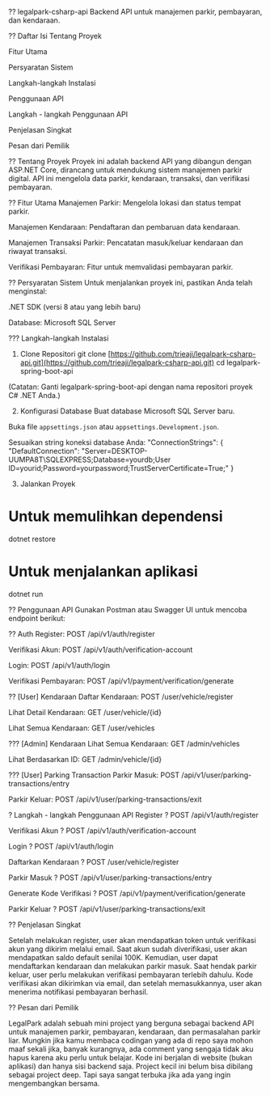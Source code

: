 ?? legalpark-csharp-api
Backend API untuk manajemen parkir, pembayaran, dan kendaraan.

?? Daftar Isi
Tentang Proyek

Fitur Utama

Persyaratan Sistem

Langkah-langkah Instalasi

Penggunaan API

Langkah - langkah Penggunaan API

Penjelasan Singkat

Pesan dari Pemilik

?? Tentang Proyek
Proyek ini adalah backend API yang dibangun dengan ASP.NET Core, dirancang untuk mendukung sistem manajemen parkir digital. API ini mengelola data parkir, kendaraan, transaksi, dan verifikasi pembayaran.

?? Fitur Utama
Manajemen Parkir: Mengelola lokasi dan status tempat parkir.

Manajemen Kendaraan: Pendaftaran dan pembaruan data kendaraan.

Manajemen Transaksi Parkir: Pencatatan masuk/keluar kendaraan dan riwayat transaksi.

Verifikasi Pembayaran: Fitur untuk memvalidasi pembayaran parkir.

?? Persyaratan Sistem
Untuk menjalankan proyek ini, pastikan Anda telah menginstal:

.NET SDK (versi 8 atau yang lebih baru)

Database: Microsoft SQL Server

??? Langkah-langkah Instalasi
1. Clone Repositori
git clone [https://github.com/trieaji/legalpark-csharp-api.git](https://github.com/trieaji/legalpark-csharp-api.git)
cd legalpark-spring-boot-api

(Catatan: Ganti legalpark-spring-boot-api dengan nama repositori proyek C# .NET Anda.)

2. Konfigurasi Database
Buat database Microsoft SQL Server baru.

Buka file `appsettings.json` atau `appsettings.Development.json`.

Sesuaikan string koneksi database Anda:
"ConnectionStrings": {
  "DefaultConnection": "Server=DESKTOP-UUMPA8T\\SQLEXPRESS;Database=yourdb;User ID=yourid;Password=yourpassword;TrustServerCertificate=True;"
}

3. Jalankan Proyek
# Untuk memulihkan dependensi
dotnet restore

# Untuk menjalankan aplikasi
dotnet run

?? Penggunaan API
Gunakan Postman atau Swagger UI untuk mencoba endpoint berikut:

?? Auth
Register: POST /api/v1/auth/register

Verifikasi Akun: POST /api/v1/auth/verification-account

Login: POST /api/v1/auth/login

Verifikasi Pembayaran: POST /api/v1/payment/verification/generate

?? [User] Kendaraan
Daftar Kendaraan: POST /user/vehicle/register

Lihat Detail Kendaraan: GET /user/vehicle/{id}

Lihat Semua Kendaraan: GET /user/vehicles

??? [Admin] Kendaraan
Lihat Semua Kendaraan: GET /admin/vehicles

Lihat Berdasarkan ID: GET /admin/vehicle/{id}

??? [User] Parking Transaction
Parkir Masuk: POST /api/v1/user/parking-transactions/entry

Parkir Keluar: POST /api/v1/user/parking-transactions/exit

? Langkah - langkah Penggunaan API
Register ? POST /api/v1/auth/register

Verifikasi Akun ? POST /api/v1/auth/verification-account

Login ? POST /api/v1/auth/login

Daftarkan Kendaraan ? POST /user/vehicle/register

Parkir Masuk ? POST /api/v1/user/parking-transactions/entry

Generate Kode Verifikasi ? POST /api/v1/payment/verification/generate

Parkir Keluar ? POST /api/v1/user/parking-transactions/exit

?? Penjelasan Singkat

Setelah melakukan register, user akan mendapatkan token untuk verifikasi akun yang dikirim melalui email.
Saat akun sudah diverifikasi, user akan mendapatkan saldo default senilai 100K.
Kemudian, user dapat mendaftarkan kendaraan dan melakukan parkir masuk.
Saat hendak parkir keluar, user perlu melakukan verifikasi pembayaran terlebih dahulu.
Kode verifikasi akan dikirimkan via email, dan setelah memasukkannya, user akan menerima notifikasi pembayaran berhasil.

?? Pesan dari Pemilik

LegalPark adalah sebuah mini project yang berguna sebagai backend API untuk manajemen parkir, pembayaran, kendaraan, dan permasalahan parkir liar.
Mungkin jika kamu membaca codingan yang ada di repo saya mohon maaf sekali jika, banyak kurangnya, ada comment yang sengaja tidak aku hapus karena aku perlu untuk belajar.
Kode ini berjalan di website (bukan aplikasi) dan hanya sisi backend saja.
Project kecil ini belum bisa dibilang sebagai project deep. Tapi saya sangat terbuka jika ada yang ingin mengembangkan bersama.